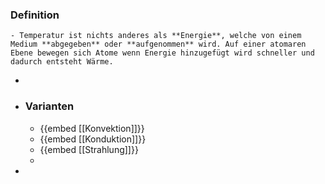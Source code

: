 ### Definition
	- Temperatur ist nichts anderes als **Energie**, welche von einem Medium **abgegeben** oder **aufgenommen** wird. Auf einer atomaren Ebene bewegen sich Atome wenn Energie hinzugefügt wird schneller und dadurch entsteht Wärme.
-
- ### Varianten
	- {{embed [[Konvektion]]}}
	- {{embed [[Konduktion]]}}
	- {{embed [[Strahlung]]}}
	-
-